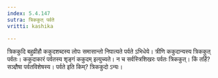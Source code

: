 ```yaml
---
index: 5.4.147
sutra: त्रिककुत् पर्वते
vritti: kashika

---
```

त्रिककुदि बहुव्रीहौ ककुदशब्दस्य लोपः समासान्तो निपात्यते पर्वते ऽभिधेये। त्रीणि ककुदान्यस्य त्रिककुत् पर्वतः। ककुदाकारं पर्वतस्य शृङ्गं ककुदम् इत्युच्यते। न च सर्वस्त्रिशिखरः पर्वतः त्रिककुत्। किं तर्हि? सञ्ज्ञैषा पर्वतविशेषस्य। पर्वते इति किम्? त्रिककुदो ऽन्यः।